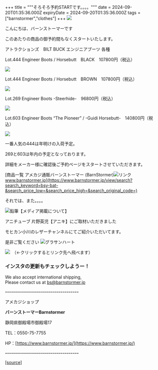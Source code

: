+++
title = """そろそろ予約STARTです。。。。"""
date = 2024-09-20T01:35:36.000Z
expiryDate = 2024-09-20T01:35:36.000Z
tags = ["barnstormer","clothes"]
+++
[![](https://stat.ameba.jp/user_images/20231023/16/barnstormer-go/b2/03/p/o0420015015354743273.png)](https://ameblo.jp/barnstormer-go/entry-12825670498.html)

こんにちは、バーンストーマーです

このあたりの商品の御予約間もなくスタートいたします。

アトラクションズ　BILT BUCK エンジニアブーツ 各種

Lot.444 Engineer Boots / Horsebutt　BLACK　107800円（税込）

[![](https://stat.ameba.jp/user_images/20240920/10/barnstormer-go/42/83/p/o1000150015488437672.png)](https://stat.ameba.jp/user_images/20240920/10/barnstormer-go/42/83/p/o1000150015488437672.png)

Lot.444 Engineer Boots / Horsebutt　BROWN　107800円（税込）

[![](https://stat.ameba.jp/user_images/20240920/10/barnstormer-go/fb/47/p/o1000150015488437669.png)](https://stat.ameba.jp/user_images/20240920/10/barnstormer-go/fb/47/p/o1000150015488437669.png)

Lot.269 Engineer Boots -Steerhide-　96800円（税込）

[![](https://stat.ameba.jp/user_images/20240920/10/barnstormer-go/0f/78/p/o1000150015488437676.png)](https://stat.ameba.jp/user_images/20240920/10/barnstormer-go/0f/78/p/o1000150015488437676.png)

Lot.603 Engineer Boots “The Pioneer” / -Guidi Horsebutt-　140800円（税込）

[![](https://stat.ameba.jp/user_images/20240920/10/barnstormer-go/a9/0b/p/o1000150015488437666.png)](https://stat.ameba.jp/user_images/20240920/10/barnstormer-go/a9/0b/p/o1000150015488437666.png)

一番人気の444は年明けの入荷予定。

269と603は年内の予定となっております。

詳細をメーカー様に確認後ご予約ページをスタートさせていただきます。

[商品一覧 アメカジ通販バーンストーマー (BarnStormer)![リンク](https://c.stat100.ameba.jp/ameblo/symbols/v3.20.0/svg/gray/editor_link.svg)www.barnstormer.jp](https://www.barnstormer.jp/view/search?search_keyword=bsy-bat-&search_price_low=&search_price_high=&search_original_code=)

それでは、また。。。。

![鉛筆](https://stat100.ameba.jp/blog/ucs/img/char/char3/519.png)【メディア掲載について】

アニチューブ 片野英児【アニキ】にご取材いただきました

モヒカン小川のレザーチャンネルにてご紹介いただいてます。

是非ご覧ください ![グラサンハート](https://stat100.ameba.jp/blog/ucs/img/char/char3/148.png)

[![](https://stat.ameba.jp/user_images/20230412/16/barnstormer-go/6a/23/p/o0108010815269242493.png)](https://www.instagram.com/barnstormer_daily/)　（←クリックするとリンク先へ飛べます）

### インスタの更新もチェックしようー！

We also accept international shipping,  
Please contact us at bs@barnstormer.jp

**\-------------------------------------**

アメカジショップ

**バーンストーマーBarnstormer**

静岡県御殿場市御殿場17

TEL：0550-75-7755

HP：[https://www.barnstormer.jp/](https://www.barnstormer.jp/)

**\-------------------------------------**

[[source]](https://ameblo.jp/barnstormer-go/entry-12868250032.html)
